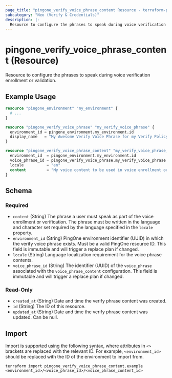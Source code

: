 ```yaml
---
page_title: "pingone_verify_voice_phrase_content Resource - terraform-provider-pingone"
subcategory: "Neo (Verify & Credentials)"
description: |-
  Resource to configure the phrases to speak during voice verification enrollment or validation.
---
```


# pingone_verify_voice_phrase_content (Resource)

Resource to configure the phrases to speak during voice verification enrollment or validation.

## Example Usage

```terraform
resource "pingone_environment" "my_environment" {
  # ...
}

resource "pingone_verify_voice_phrase" "my_verify_voice_phrase" {
  environment_id = pingone_environment.my_environment.id
  display_name   = "My Awesome Verify Voice Phrase for my Verify Policy"
}

resource "pingone_verify_voice_phrase_content" "my_verify_voice_phrase_content" {
  environment_id  = pingone_environment.my_environment.id
  voice_phrase_id = pingone_verify_voice_phrase.my_verify_voice_phrase.id
  locale          = "en"
  content         = "My voice content to be used in voice enrollment or verification."
}
```

<!-- schema generated by tfplugindocs -->
## Schema

### Required

- `content` (String) The phrase a user must speak as part of the voice enrollment or verification. The phrase must be written in the language and character set required by the language specified in the `locale` property.
- `environment_id` (String) PingOne environment identifier (UUID) in which the verify voice phrase exists.  Must be a valid PingOne resource ID.  This field is immutable and will trigger a replace plan if changed.
- `locale` (String) Language localization requirement for the voice phrase contents.
- `voice_phrase_id` (String) The identifier (UUID) of the `voice_phrase` associated with the `voice_phrase_content` configuration.  This field is immutable and will trigger a replace plan if changed.

### Read-Only

- `created_at` (String) Date and time the verify phrase content was created.
- `id` (String) The ID of this resource.
- `updated_at` (String) Date and time the verify phrase content was updated. Can be null.

## Import

Import is supported using the following syntax, where attributes in `<>` brackets are replaced with the relevant ID.  For example, `<environment_id>` should be replaced with the ID of the environment to import from.

```shell
terraform import pingone_verify_voice_phrase_content.example <environment_id>/<voice_phrase_id>/<voice_phrase_content_id>
```
